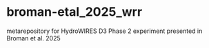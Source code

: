 # broman-etal_2025_wrr
metarepository for HydroWIRES D3 Phase 2 experiment presented in Broman et al. 2025

